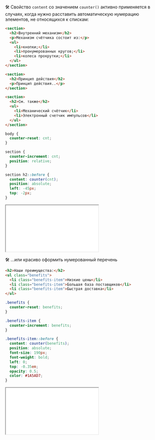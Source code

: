 🛠 Свойство `content` со значением `counter()` активно применяется в случаях, когда нужно расставить автоматическую нумерацию элементов, не относящихся к спискам:

```html
<section>
  <h2>Внутренний механизм</h2>
  <p>Механизм счётчика состоит из:</p>
  <ul>
    <li>кнопки;</li>
    <li>пронумерованных кругов;</li>
    <li>колеса прокрутки;</li>
  </ul>
</section>

<section>
  <h2>Принцип действия</h2>
  <p>Принцип действия..</p>
</section>

<section>
  <h2>См. также</h2>
  <ul>
    <li>Механический счётчик</li>
    <li>Электронный счетчик импульсов</li>
  </ul>
</section>
```

```css
body {
  counter-reset: cnt;
}

section {
  counter-increment: cnt;
  position: relative;
}

section h2::before {
  content: counter(cnt);
  position: absolute;
  left: -45px;
  top: -2px;
}
```

<iframe title="Кастомный счётчик" src="../demos/counter.html"></iframe>

🛠 ...или красиво оформить нумерованный перечень

```html
<h2>Наши преимущества:</h2>
<ul class="benefits">
  <li class="benefits-item">Низкие цены</li>
  <li class="benefits-item">Большая база поставщиков</li>
  <li class="benefits-item">Быстрая доставка</li>
</ul>
```

```css
.benefits {
  counter-reset: benefits;
}

.benefits-item {
  counter-increment: benefits;
}

.benefits-item::before {
  content: counter(benefits);
  position: absolute;
  font-size: 190px;
  font-weight: bold;
  left: 0;
  top: -0.35em;
  opacity: 0.5;
  color: #1A5AD7;
}
```

<iframe title="Нумерованный перечень" src="../demos/list.html"></iframe>

